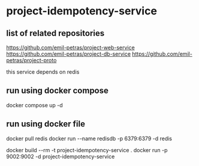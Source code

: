 # project-idempotency-service

## list of related repositories
https://github.com/emil-petras/project-web-service
https://github.com/emil-petras/project-db-service
https://github.com/emil-petras/project-proto

this service depends on redis

## run using docker compose
docker compose up -d

## run using docker file
docker pull redis
docker run --name redisdb -p 6379:6379 -d redis

docker build --rm -t project-idempotency-service . 
docker run -p 9002:9002 -d project-idempotency-service